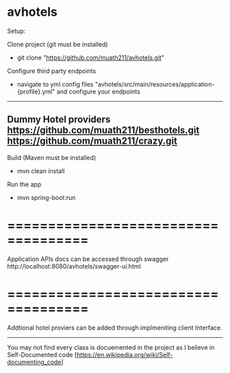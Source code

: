 # avhotels

Setup:

Clone project (git must be installed)
- git clone "https://github.com/muath211/avhotels.git"

Configure third party endpoints
- navigate to yml config files "avhotels/src/main/resources/application-{profile}.yml"
  and configure your endpoints
  
------------------------
Dummy Hotel providers
https://github.com/muath211/besthotels.git
https://github.com/muath211/crazy.git
------------------------

Build (Maven must be installed)
- mvn clean install

Run the app
- mvn spring-boot:run


====================================
====================================
Application APIs docs can be accessed through swagger
http://localhost:8080/avhotels/swagger-ui.html


====================================
====================================
Addtional hotel proviers can be added through implmeniting client Interface.


*********************************
You may not find every class is docuemented in the project as I believe in Self-Documented code [https://en.wikipedia.org/wiki/Self-documenting_code]
